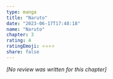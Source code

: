 ```yaml
---
type: manga
title: "Naruto"
date: "2023-06-17T17:48:18"
name: "Naruto"
chapter: 3
rating: 4
ratingEmoji: ⭐️⭐️⭐️⭐️
share: false
---
```


_[No review was written for this chapter]_
